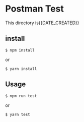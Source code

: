 # Postman Test
This directory is{{DATE_CREATED}}

## install
```console
$ npm install
```

or

```console
$ yarn install
```


## Usage
```console
$ npm run test
```

or

```console
$ yarn test
```


